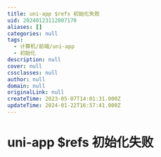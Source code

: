 ```yaml
---
title: uni-app $refs 初始化失败
uid: 20240123112807170
aliases: []
categories: null
tags:
  - 计算机/前端/uni-app
  - 初始化
description: null
cover: null
cssclasses: null
author: null
domain: null
originalLink: null
createTime: 2023-05-07T14:01:31.000Z
updateTime: 2024-01-22T16:57:41.000Z
---
```


# uni-app $refs 初始化失败

